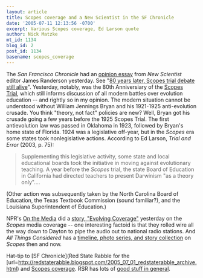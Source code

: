 ```yaml
---
layout: article
title: Scopes coverage and a New Scientist in the SF Chronicle
date: '2005-07-11 12:13:56 -0700'
excerpt: Various Scopes coverage, Ed Larson quote
author: Nick Matzke
mt_id: 1134
blog_id: 2
post_id: 1134
basename: scopes_coverage
---
```

The _San Francisco Chronicle_ had an [opinion essay](http://www.sfgate.com/cgi-bin/article.cgi?file=/chronicle/archive/2005/07/10/EDGBBDKPB81.DTL) from _New Scientist_ editor James Randerson yesterday.  See "[80 years later, Scopes trial debate still alive](http://www.sfgate.com/cgi-bin/article.cgi?file=/chronicle/archive/2005/07/10/EDGBBDKPB81.DTL)".  Yesterday, notably, was the 80th Anniversiary of the [Scopes Trial](http://www.law.umkc.edu/faculty/projects/ftrials/scopes/scopes.htm), which still informs discussion of all modern battles over evolution education -- and rightly so in my opinion.  The modern situation cannot be understood without William Jennings Bryan and his 1921-1925 anti-evolution crusade.  You think "theory, not fact" policies are new?  Well, Bryan got his crusade going a few years before the 1925 Scopes Trial.  The first antievolution law was passed in Oklahoma in 1923, followed by Bryan's home state of Florida.  1924 was a legislative off-year, but in the _Scopes_ era some states took nonlegislative actions.  According to Ed Larson, _Trial and Error_ (2003, p. 75):

> Supplementing this legislative activity, some state and local educational boards took the initiative in moving against evolutionary teaching.  A year before the _Scopes_ trial, the state Board of Education in California had directed teachers to present Darwinism "as a theory only"....

(Other action was subsequently taken by the North Carolina Board of Education, the Texas Textbook Commission (sound familiar?), and the Louisiana Superintendent of Education.)

NPR's [On the Media](http://www.onthemedia.org/) did a [story, "Evolving Coverage"](http://www.onthemedia.org/) yesterday on the _Scopes_ media coverage -- one interesting factoid is that they rolled wire all the way down to Dayton to pipe the audio out to national radio stations.  And _All Things Considered_ has a [timeline, photo series, and story collection](http://www.npr.org/templates/story/story.php?storyId=4723956) on _Scopes_ then and now.

Hat-tip to [SF Chronicle](Red State Rabble for the [url=http://redstaterabble.blogspot.com/2005_07_01_redstaterabble_archive.html) and [Scopes coverage](http://redstaterabble.blogspot.com/2005_07_01_redstaterabble_archive.html). RSR has lots of [good stuff in general](http://redstaterabble.blogspot.com/).
